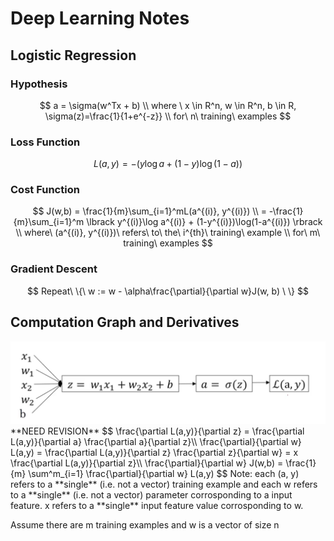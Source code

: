 
# Deep Learning Notes

## Logistic Regression
### Hypothesis
$$
a = \sigma(w^Tx + b) \\
where \ x \in R^n, w \in R^n, b \in R, \sigma(z)=\frac{1}{1+e^{-z}} \\
for\ n\ training\ examples
$$

### Loss Function
$$
L(a, y) = -(y\log a + (1-y)\log(1-a))
$$

### Cost Function
$$
J(w,b) = \frac{1}{m}\sum_{i=1}^mL(a^{(i)}, y^{(i)}) \\
= -\frac{1}{m}\sum_{i=1}^m \lbrack y^{(i)}\log a^{(i)} + (1-y^{(i)})\log(1-a^{(i)}) \rbrack \\
where\ (a^{(i)}, y^{(i)})\ refers\ to\ the\ i^{th}\ training\ example \\
for\ m\ training\ examples
$$

### Gradient Descent
$$
Repeat\ \{\ 
w := w - \alpha\frac{\partial}{\partial w}J(w, b)
\ \}
$$

## Computation Graph and Derivatives
<img src='./src/computation-graph.png' />
**NEED REVISION**
$$
\frac{\partial L(a,y)}{\partial z} = \frac{\partial L(a,y)}{\partial a} \frac{\partial a}{\partial z}\\
\frac{\partial}{\partial w} L(a,y) = \frac{\partial L(a,y)}{\partial z} \frac{\partial z}{\partial w} = x \frac{\partial L(a,y)}{\partial z}\\
\frac{\partial}{\partial w} J(w,b) = \frac{1}{m} \sum^m_{i=1} \frac{\partial}{\partial w} L(a,y)
$$
Note: each (a, y) refers to a **single** (i.e. not a vector) training example and each w refers to a **single** (i.e. not a vector) parameter corrosponding to a input feature. x refers to a **single** input feature value corrosponding to w.

Assume there are m training examples and w is a vector of size n
